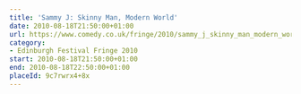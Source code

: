 ```yaml
---
title: 'Sammy J: Skinny Man, Modern World'
date: 2010-08-18T21:50:00+01:00
url: https://www.comedy.co.uk/fringe/2010/sammy_j_skinny_man_modern_world/
category:
- Edinburgh Festival Fringe 2010
start: 2010-08-18T21:50:00+01:00
end: 2010-08-18T22:50:00+01:00
placeId: 9c7rwrx4+8x
---
```

